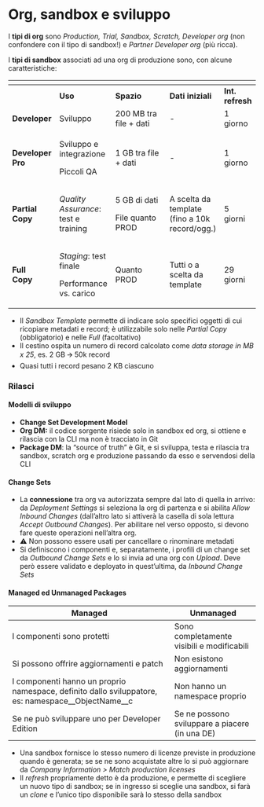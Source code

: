 # Org, sandbox e sviluppo

I **tipi di org** sono _Production, Trial, Sandbox, Scratch, Developer org_ (non confondere con il tipo di sandbox!) e _Partner Developer org_ (più ricca).

I **tipi di sandbox** associati ad una org di produzione sono, con alcune caratteristiche:

<table data-header-hidden><thead><tr><th></th><th></th><th width="188"></th><th></th><th></th></tr></thead><tbody><tr><td></td><td><strong>Uso</strong></td><td><strong>Spazio</strong></td><td><strong>Dati iniziali</strong></td><td><strong>Int. refresh</strong></td></tr><tr><td><strong>Developer</strong></td><td>Sviluppo</td><td>200 MB tra file + dati</td><td>-</td><td>1 giorno</td></tr><tr><td><strong>Developer</strong><br><strong>Pro</strong></td><td><p>Sviluppo e integrazione</p><p>Piccoli QA</p></td><td>1 GB tra file + dati</td><td>-</td><td>1 giorno</td></tr><tr><td><strong>Partial</strong><br><strong>Copy</strong></td><td><em>Quality Assurance</em>:<br>test e training</td><td><p>5 GB di dati</p><p>File quanto PROD</p></td><td>A scelta da template<br>(fino a 10k record/ogg.)</td><td>5 giorni</td></tr><tr><td><strong>Full</strong><br><strong>Copy</strong></td><td><p><em>Staging</em>: test finale</p><p>Performance vs. carico</p></td><td>Quanto PROD</td><td>Tutti o a scelta da template</td><td>29 giorni</td></tr></tbody></table>

* Il _Sandbox Template_ permette di indicare solo specifici oggetti di cui ricopiare metadati e record; è utilizzabile solo nelle _Partial Copy_ (obbligatorio) e nelle _Full_ (facoltativo)
* Il cestino ospita un numero di record calcolato come _data storage in MB x 25_, es. 2 GB 🡪 50k record
* Quasi tutti i record pesano 2 KB ciascuno

### Rilasci <a href="#toc162445381" id="toc162445381"></a>

#### Modelli di sviluppo

* **Change Set Development Model**
* **Org DM:** il codice sorgente risiede solo in sandbox ed org, si ottiene e rilascia con la CLI ma non è tracciato in Git
* **Package DM**: la “source of truth” è Git, e si sviluppa, testa e rilascia tra sandbox, scratch org e produzione passando da esso e servendosi della CLI

#### Change Sets

* La **connessione** tra org va autorizzata sempre dal lato di quella in arrivo: da _Deployment Settings_ si seleziona la org di partenza e si abilita _Allow Inbound Changes_ (dall’altro lato si attiverà la casella di sola lettura _Accept Outbound Changes_). Per abilitare nel verso opposto, si devono fare queste operazioni nell’altra org.
* ⚠️ Non possono essere usati per cancellare o rinominare metadati
* Si definiscono i componenti e, separatamente, i profili di un change set da _Outbound Change Sets_ e lo si invia ad una org con _Upload_. Deve però essere validato e deployato in quest’ultima, da _Inbound Change Sets_

#### Managed ed Unmanaged Packages

| **Managed**                                                                                            | **Unmanaged**                                  |
| ------------------------------------------------------------------------------------------------------ | ---------------------------------------------- |
| I componenti sono protetti                                                                             | Sono completamente visibili e modificabili     |
| Si possono offrire aggiornamenti e patch                                                               | Non esistono aggiornamenti                     |
| I componenti hanno un proprio namespace, definito dallo sviluppatore, es: namespace\_\_ObjectName\_\_c | Non hanno un namespace proprio                 |
| Se ne può sviluppare uno per Developer Edition                                                         | Se ne possono sviluppare a piacere (in una DE) |

* Una sandbox fornisce lo stesso numero di licenze previste in produzione quando è generata; se se ne sono acquistate altre lo si può aggiornare da _Company Information > Match production licenses_
* Il _refresh_ propriamente detto è da produzione, e permette di scegliere un nuovo tipo di sandbox; se in ingresso si sceglie una sandbox, si farà un _clone_ e l’unico tipo disponibile sarà lo stesso della sandbox
